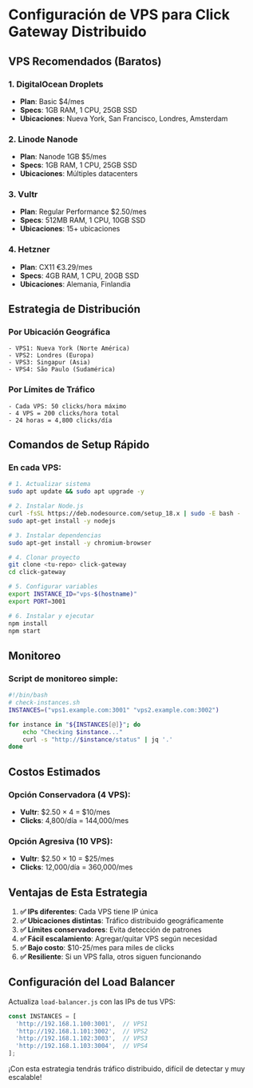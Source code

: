 # Configuración de VPS para Click Gateway Distribuido

## VPS Recomendados (Baratos)

### 1. **DigitalOcean Droplets**
- **Plan**: Basic $4/mes
- **Specs**: 1GB RAM, 1 CPU, 25GB SSD
- **Ubicaciones**: Nueva York, San Francisco, Londres, Amsterdam

### 2. **Linode Nanode**
- **Plan**: Nanode 1GB $5/mes  
- **Specs**: 1GB RAM, 1 CPU, 25GB SSD
- **Ubicaciones**: Múltiples datacenters

### 3. **Vultr**
- **Plan**: Regular Performance $2.50/mes
- **Specs**: 512MB RAM, 1 CPU, 10GB SSD
- **Ubicaciones**: 15+ ubicaciones

### 4. **Hetzner**
- **Plan**: CX11 €3.29/mes
- **Specs**: 4GB RAM, 1 CPU, 20GB SSD
- **Ubicaciones**: Alemania, Finlandia

## Estrategia de Distribución

### Por Ubicación Geográfica
```
- VPS1: Nueva York (Norte América)
- VPS2: Londres (Europa) 
- VPS3: Singapur (Asia)
- VPS4: São Paulo (Sudamérica)
```

### Por Límites de Tráfico
```
- Cada VPS: 50 clicks/hora máximo
- 4 VPS = 200 clicks/hora total
- 24 horas = 4,800 clicks/día
```

## Comandos de Setup Rápido

### En cada VPS:
```bash
# 1. Actualizar sistema
sudo apt update && sudo apt upgrade -y

# 2. Instalar Node.js
curl -fsSL https://deb.nodesource.com/setup_18.x | sudo -E bash -
sudo apt-get install -y nodejs

# 3. Instalar dependencias
sudo apt-get install -y chromium-browser

# 4. Clonar proyecto
git clone <tu-repo> click-gateway
cd click-gateway

# 5. Configurar variables
export INSTANCE_ID="vps-$(hostname)"
export PORT=3001

# 6. Instalar y ejecutar
npm install
npm start
```

## Monitoreo

### Script de monitoreo simple:
```bash
#!/bin/bash
# check-instances.sh
INSTANCES=("vps1.example.com:3001" "vps2.example.com:3002")

for instance in "${INSTANCES[@]}"; do
    echo "Checking $instance..."
    curl -s "http://$instance/status" | jq '.'
done
```

## Costos Estimados

### Opción Conservadora (4 VPS):
- **Vultr**: $2.50 × 4 = $10/mes
- **Clicks**: 4,800/día = 144,000/mes

### Opción Agresiva (10 VPS):
- **Vultr**: $2.50 × 10 = $25/mes  
- **Clicks**: 12,000/día = 360,000/mes

## Ventajas de Esta Estrategia

1. **✅ IPs diferentes**: Cada VPS tiene IP única
2. **✅ Ubicaciones distintas**: Tráfico distribuido geográficamente  
3. **✅ Límites conservadores**: Evita detección de patrones
4. **✅ Fácil escalamiento**: Agregar/quitar VPS según necesidad
5. **✅ Bajo costo**: $10-25/mes para miles de clicks
6. **✅ Resiliente**: Si un VPS falla, otros siguen funcionando

## Configuración del Load Balancer

Actualiza `load-balancer.js` con las IPs de tus VPS:
```javascript
const INSTANCES = [
  'http://192.168.1.100:3001',  // VPS1
  'http://192.168.1.101:3002',  // VPS2
  'http://192.168.1.102:3003',  // VPS3
  'http://192.168.1.103:3004',  // VPS4
];
```

¡Con esta estrategia tendrás tráfico distribuido, difícil de detectar y muy escalable!
